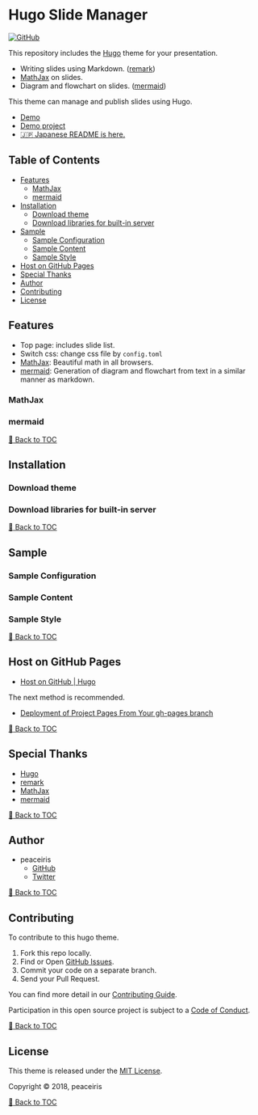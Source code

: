 # Hugo Slide Manager

<!-- https://shields.io/ -->
[![GitHub](https://img.shields.io/github/license/mashape/apistatus.svg)](https://github.com/peaceiris/hugo-slide-manager/blob/master/LICENSE)

This repository includes the [Hugo] theme for your presentation.

- Writing slides using Markdown. ([remark])
- [MathJax] on slides.
- Diagram and flowchart on slides. ([mermaid])

This theme can manage and publish slides using Hugo.

- [Demo]
- [Demo project]
- [:jp: Japanese README is here.](https://github.com/peaceiris/hugo-slide-manager/blob/master/README_ja.md)



## Table of Contents

<!-- START doctoc generated TOC please keep comment here to allow auto update -->
<!-- DON'T EDIT THIS SECTION, INSTEAD RE-RUN doctoc TO UPDATE -->


- [Features](#features)
  - [MathJax](#mathjax)
  - [mermaid](#mermaid)
- [Installation](#installation)
  - [Download theme](#download-theme)
  - [Download libraries for built-in server](#download-libraries-for-built-in-server)
- [Sample](#sample)
  - [Sample Configuration](#sample-configuration)
  - [Sample Content](#sample-content)
  - [Sample Style](#sample-style)
- [Host on GitHub Pages](#host-on-github-pages)
- [Special Thanks](#special-thanks)
- [Author](#author)
- [Contributing](#contributing)
- [License](#license)

<!-- END doctoc generated TOC please keep comment here to allow auto update -->



## Features

- Top page: includes slide list.
- Switch css: change css file by `config.toml`
- [MathJax]: Beautiful math in all browsers.
- [mermaid]: Generation of diagram and flowchart from text in a similar manner as markdown.

### MathJax

### mermaid

[:small_red_triangle: Back to TOC]



## Installation

### Download theme

### Download libraries for built-in server

<!-- Inside the folder of your Hugo site run: -->

<!-- ```sh -->
<!-- cd themes -->
<!-- git clone  -->
<!-- ``` -->

<!-- For more information read the official [setup guide](//gohugo.io/overview/installing/) of Hugo. -->

[:small_red_triangle: Back to TOC]



## Sample

### Sample Configuration

<!-- The following `config.toml` is used for the demo site mentioned above. -->

<!-- ```toml -->
<!-- baseurl         = "/" -->
<!-- theme           = "slide-manager" -->
<!-- languageCode    = "en" -->
<!-- title           = "" -->
<!-- canonifyurls    = true -->

<!-- [params] -->
<!--   googleAnalytics = "" -->
<!--   name            = "peaceiris" -->
<!--   description     = "" -->
<!--   customCSS      = ["custom.css"] -->
<!-- ``` -->

### Sample Content

### Sample Style

<!-- Usually you'll maintain your own custom CSS. -->
<!-- This has to be declared in the `config.toml`. -->
<!-- Sample style is included in the `exampleSite/static/css` folder. -->

<!-- Have fun! -->

[:small_red_triangle: Back to TOC]



## Host on GitHub Pages

- [Host on GitHub | Hugo]

The next method is recommended.

- [Deployment of Project Pages From Your gh-pages branch]

[:small_red_triangle: Back to TOC]



## Special Thanks

- [Hugo]
- [remark]
- [MathJax]
- [mermaid]

[:small_red_triangle: Back to TOC]



## Author

- peaceiris
    - [GitHub]
    - [Twitter]

[:small_red_triangle: Back to TOC]



## Contributing

To contribute to this hugo theme.

1. Fork this repo locally.
2. Find or Open [GitHub Issues].
3. Commit your code on a separate branch.
4. Send your Pull Request.

You can find more detail in our [Contributing Guide].

Participation in this open source project is subject to a [Code of Conduct].

[:small_red_triangle: Back to TOC]



## License

This theme is released under the [MIT License].

Copyright © 2018, peaceiris

[:small_red_triangle: Back to TOC]



<!-- Internal References -->
[:small_red_triangle: Back to TOC]: #table-of-contents

[Demo]: https://peaceiris.github.io/open-slides/
[Demo project]: https://github.com/peaceiris/hugo-slide-manager-demo
[MIT License]: ./LICENSE
[GitHub Issues]: https://github.com/peaceiris/hugo-slide-manager/issues
[Contributing Guide]: ./CONTRIBUTING.md
[Code of Conduct]: ./CODE_OF_CONDUCT.md

[GitHub]: https://github.com/peaceiris
[Twitter]: https://twitter.com/piris314

<!-- External References -->
[Hugo]: https://gohugo.io/
[remark]: https://github.com/gnab/remark
[MathJax]: https://www.mathjax.org/
[mermaid]: https://github.com/knsv/mermaid

[Host on GitHub | Hugo]: https://gohugo.io/hosting-and-deployment/hosting-on-github/
[Deployment of Project Pages From Your gh-pages branch]: https://gohugo.io/hosting-and-deployment/hosting-on-github/#deployment-of-project-pages-from-your-gh-pages-branch
